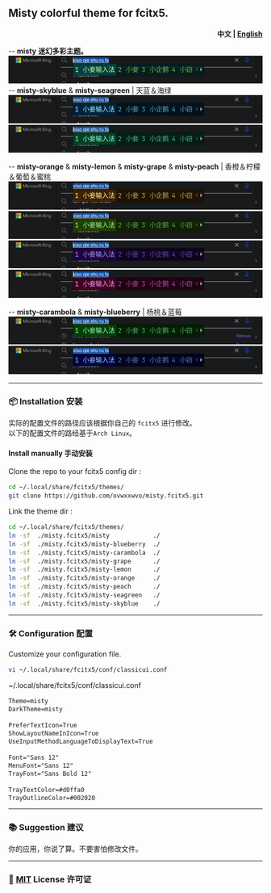 ## Misty colorful theme for fcitx5.  


<div style="text-align:right;"><strong> 中文 | </strong><a href="./README.md"><strong>English</strong></a></div>  

-- **misty**  **迷幻多彩主题。**  
![screenshot](screenshot/misty.png)  
-- **misty-skyblue** & **misty-seagreen** | 天蓝＆海绿  
![screenshot](screenshot/misty-skyblue.png)  
![screenshot](screenshot/misty-seagreen.png)  

-- **misty-orange** & **misty-lemon** & **misty-grape** & **misty-peach** | 香橙＆柠檬＆葡萄＆蜜桃  
![screenshot](screenshot/misty-orange.png)  
![screenshot](screenshot/misty-lemon.png)  
![screenshot](screenshot/misty-grape.png)  
![screenshot](screenshot/misty-peach.png)  

-- **misty-carambola** & **misty-blueberry** | 杨桃＆蓝莓  
![screenshot](screenshot/misty-carambola.png)  
![screenshot](screenshot/misty-blueberry.png)  

----  

### 📦 Installation 安装  

实际的配置文件的路径应该根据你自己的 `fcitx5` 进行修改。  
以下的配置文件的路经基于`Arch Linux`。  

#### Install manually 手动安装  

Clone the repo to your fcitx5 config dir :  
```sh  
cd ~/.local/share/fcitx5/themes/  
git clone https://github.com/ovwxxwvo/misty.fcitx5.git  
```  

Link the theme dir :  
```sh  
cd ~/.local/share/fcitx5/themes/  
ln -sf  ./misty.fcitx5/misty            ./  
ln -sf  ./misty.fcitx5/misty-blueberry  ./  
ln -sf  ./misty.fcitx5/misty-carambola  ./  
ln -sf  ./misty.fcitx5/misty-grape      ./  
ln -sf  ./misty.fcitx5/misty-lemon      ./  
ln -sf  ./misty.fcitx5/misty-orange     ./  
ln -sf  ./misty.fcitx5/misty-peach      ./  
ln -sf  ./misty.fcitx5/misty-seagreen   ./  
ln -sf  ./misty.fcitx5/misty-skyblue    ./  
```  

----  

### 🛠️ Configuration 配置  

Customize your configuration file.  
```sh  
vi ~/.local/share/fcitx5/conf/classicui.conf  
```  

~/.local/share/fcitx5/conf/classicui.conf  
```dosini  
Theme=misty  
DarkTheme=misty  

PreferTextIcon=True  
ShowLayoutNameInIcon=True  
UseInputMethodLanguageToDisplayText=True  

Font="Sans 12"  
MenuFont="Sans 12"  
TrayFont="Sans Bold 12"  

TrayTextColor=#d0ffa0  
TrayOutlineColor=#002020  
```  

----  

### 📚 Suggestion 建议  

你的应用，你说了算。不要害怕修改文件。  

----  

### 📜 [MIT](LICENSE) License 许可证  


